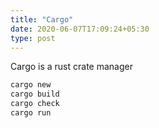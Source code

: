 ```yaml
---
title: "Cargo"
date: 2020-06-07T17:09:24+05:30
type: post
---
```


Cargo is a rust crate manager

```cmd
cargo new
cargo build
cargo check
cargo run
```
